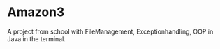 # Amazon3

A project from school with FileManagement, Exceptionhandling, OOP in Java in the terminal.
